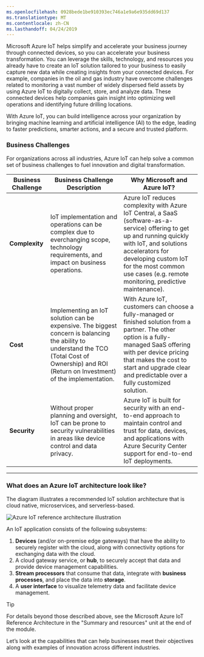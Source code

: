 ```yaml
---
ms.openlocfilehash: 0928bede1be910393ec746a1e9a6e935dd69d137
ms.translationtype: MT
ms.contentlocale: zh-CN
ms.lasthandoff: 04/24/2019
---
```

Microsoft Azure IoT helps simplify and accelerate your business journey through connected devices, so you can accelerate your business transformation. You can leverage the skills, technology, and resources you already have to create an IoT solution tailored to your business to easily capture new data while creating insights from your connected devices. For example, companies in the oil and gas industry have overcome challenges related to monitoring a vast number of widely dispersed field assets by using Azure IoT to digitally collect, store, and analyze data. These connected devices help companies gain insight into optimizing well operations and identifying future drilling locations.

With Azure IoT, you can build intelligence across your organization by bringing machine learning and artificial intelligence (AI) to the edge, leading to faster predictions, smarter actions, and a secure and trusted platform.

### <a name="business-challenges"></a>Business Challenges

For organizations across all industries, Azure IoT can help solve a common set of business challenges to fuel innovation and digital transformation.

|Business Challenge |Business Challenge Description |Why Microsoft and Azure IoT?|
|----------|-----------|-----------|
|**Complexity** | IoT implementation and operations can be complex due to everchanging scope, technology requirements, and impact on business operations. | Azure IoT reduces complexity with Azure IoT Central, a SaaS (software-as-a-service) offering to get up and running quickly with IoT, and solutions accelerators for developing custom IoT for the most common use cases (e.g. remote monitoring, predictive maintenance). |
|**Cost** | Implementing an IoT solution can be expensive. The biggest concern is balancing the ability to understand the TCO (Total Cost of Ownership) and ROI (Return on Investment) of the implementation.  | With Azure IoT, customers can choose a fully-managed or finished solution from a partner.  The other option is a fully-managed SaaS offering with per device pricing that makes the cost to start and upgrade clear and predictable over a fully customized solution. |
|**Security** |  Without proper planning and oversight, IoT can be prone to security vulnerabilities in areas like device control and data privacy.   | Azure IoT is built for security with an end-to-end approach to maintain control and trust for data, devices, and applications with Azure Security Center support for end-to-end IoT deployments. |

-----------------------------

### <a name="what-does-an-azure-iot-architecture-look-like"></a>What does an Azure IoT architecture look like?

The diagram illustrates a recommended IoT solution architecture that is cloud native, microservices, and serverless-based.

![Azure IoT reference architecture illustration](../media/IC-GM07-diagram.png)

An IoT application consists of the following subsystems:

1. **Devices** (and/or on-premise edge gateways) that have the ability to securely register with the cloud, along with connectivity options for exchanging data with the cloud.
2. A cloud gateway service, or **hub**, to securely accept that data and provide device management capabilities.
3. **Stream processors** that consume that data, integrate with **business processes**, and place the data into **storage**.
4. A **user interface** to visualize telemetry data and facilitate device management.

>[!TIP]
>For details beyond those described above, see the Microsoft Azure IoT Reference Architecture in the "Summary and resources" unit at the end of the module.

Let’s look at the capabilities that can help businesses meet their objectives along with examples of innovation across different industries.